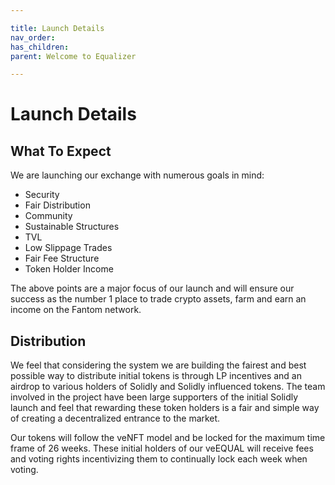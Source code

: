 ```yaml
---

title: Launch Details
nav_order: 
has_children:
parent: Welcome to Equalizer

---
```


# Launch Details

## What To Expect

We are launching our exchange with numerous goals in mind:

* Security
* Fair Distribution
* Community 
* Sustainable Structures
* TVL
* Low Slippage Trades
* Fair Fee Structure
* Token Holder Income

The above points are a major focus of our launch and will ensure our success as the number 1 place to trade crypto assets, farm and earn an income on the Fantom network.

## Distribution

We feel that considering the system we are building the fairest and best possible way to distribute initial tokens is through LP incentives and an airdrop to various holders of Solidly and Solidly influenced tokens. The team involved in the project have been large supporters of the initial Solidly launch and feel that rewarding these token holders is a fair and simple way of creating a decentralized entrance to the market.

Our tokens will follow the veNFT model and be locked for the maximum time frame of 26 weeks. These initial holders of our veEQUAL will receive fees and voting rights incentivizing them to continually lock each week when voting.
